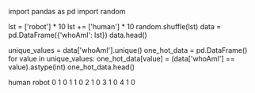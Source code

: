 import pandas as pd
import random

lst = ['robot'] * 10
lst += ['human'] * 10
random.shuffle(lst)
data = pd.DataFrame({'whoAmI': lst})
data.head()

unique_values = data['whoAmI'].unique()
one_hot_data = pd.DataFrame()
for value in unique_values:
    one_hot_data[value] = (data['whoAmI'] == value).astype(int)
one_hot_data.head()
     
human	robot
0	1	0
1	1	0
2	1	0
3	1	0
4	1	0
